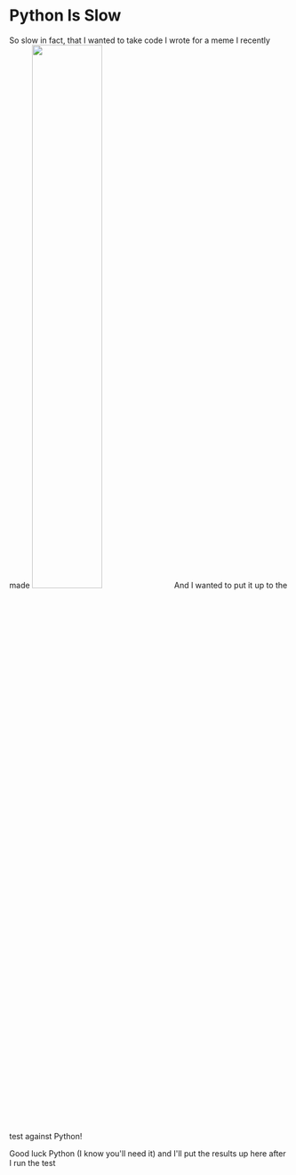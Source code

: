 # Python Is Slow

So slow in fact, that I wanted to take code I wrote for a meme I recently made
<a href="https://www.reddit.com/r/ProgrammerHumor/comments/17qz4kn/imreallymemoryefficientdontworryabtit/"><img src="https://preview.redd.it/drcb6mksl7zb1.png?width=960&crop=smart&auto=webp&s=70c20cf53a13e6d3393ff31ef42a9530e0fb8e6f" style="width:50%" /></a>
And I wanted to put it up to the test against Python!

Good luck Python (I know you'll need it) and I'll put the results up here after I run the test


